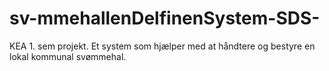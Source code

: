 # sv-mmehallenDelfinenSystem-SDS-
KEA 1. sem projekt.
Et system som hjælper med at håndtere og bestyre en lokal kommunal svømmehal.

